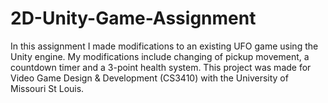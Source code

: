# 2D-Unity-Game-Assignment
In this assignment I made modifications to an existing UFO game using the Unity engine. My modifications include changing of pickup movement, a countdown timer and a 3-point health system. This project was made for Video Game Design & Development (CS3410) with the University of Missouri St Louis.
